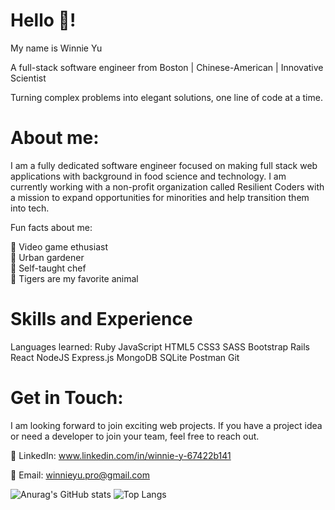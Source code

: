 # Hello 👋! 

My name is Winnie Yu 

A full-stack software engineer from Boston  | Chinese-American | Innovative Scientist 

Turning complex problems into elegant solutions, one line of code at a time.

# About me:

I am a fully dedicated software engineer focused on making full stack web applications with background in food science and technology. I am currently working with a non-profit organization called Resilient Coders with a mission to expand opportunities for minorities and help transition them into tech.

Fun facts about me: 

👾 Video game ethusiast \
🌱 Urban gardener \
🍲 Self-taught chef \
🐯 Tigers are my favorite animal 

# Skills and Experience

Languages learned: Ruby JavaScript HTML5 CSS3 SASS Bootstrap Rails React NodeJS Express.js MongoDB SQLite Postman Git

# Get in Touch:

I am looking forward to join exciting web projects. If you have a project idea or need a developer to join your team, feel free to reach out.

💼 LinkedIn: www.linkedin.com/in/winnie-y-67422b141

📧 Email: winnieyu.pro@gmail.com

![Anurag's GitHub stats](https://github-readme-stats.vercel.app/api?username=WinnieYuDev&show_icons=true&theme=radical) 
![Top Langs](https://github-readme-stats.vercel.app/api/top-langs/?username=WinnieYuDev&layout=compact)
